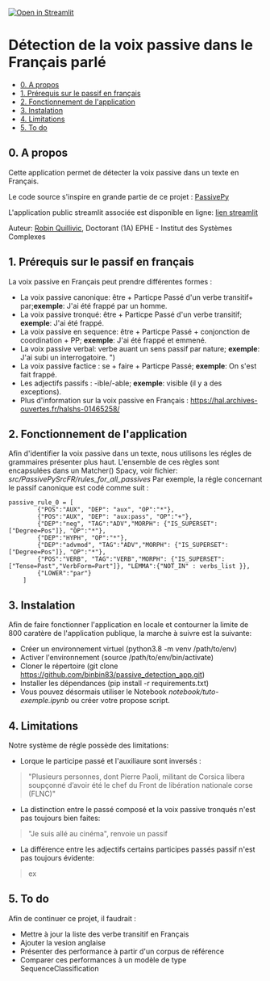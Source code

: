 [![Open in Streamlit](https://static.streamlit.io/badges/streamlit_badge_black_white.svg)](https://passive-fr.streamlit.app/)

# Détection de la voix passive dans le Français parlé





- [0. A propos](#0-a-propos)
- [1. Prérequis sur le passif en français](#prérequis-sur-le-passif-en-français)
- [2. Fonctionnement de l'application](#2-fonctionnement-de-lapplication)
- [3. Instalation](#3-instalation)
- [4. Limitations](#4-limitations)
- [5. To do](#5-to-do)

## 0. A propos
Cette application permet de détecter la voix passive dans un texte en Français. 

Le code source s'inspire en grande partie de ce projet : <a href = "https://github.com/mitramir55/PassivePy"> PassivePy</a>

L'application public streamlit associée est disponible en ligne:   <a href = "https://passive-fr.streamlit.app/"> lien streamlit</a> 


Auteur: <a href="https://www.linkedin.com/in/robin-quillivic/">Robin Quillivic</a>, Doctorant  (1A)  EPHE - Institut des Systèmes Complexes

## 1. Prérequis sur le passif en français
La voix passive en Français peut prendre différentes formes :
- La voix passive canonique: être + Particpe Passé d'un verbe transitif+ par;**exemple**: J'ai été frappé par un homme.
- La voix passive tronqué: être + Particpe Passé d'un verbe transitif; **exemple**: J'ai été frappé.
- La voix passive en sequence: être + Particpe Passé + conjonction de coordination + PP; **exemple**: J'ai été frappé et emmené.
- La voix passive verbal: verbe auant un sens passif par nature; **exemple**: J'ai subi un interrogatoire. ")
- La voix passive factice : se + faire + Particpe Passé; **exemple**: On s'est fait frappé. 
- Les adjectifs passifs : -ible/-able; **exemple**: visible (il y a des exceptions).
- Plus d'information sur la voix passive en Français : https://hal.archives-ouvertes.fr/halshs-01465258/ 

## 2. Fonctionnement de l'application

Afin d'identifier la voix passive dans un texte, nous utilisons les régles de grammaires présenter plus haut. L'ensemble de ces règles sont encapsulées dans un Matcher() Spacy, voir fichier: *src/PassivePySrcFR/rules_for_all_passives*
Par exemple, la régle concernant le passif canonique est codé comme suit :
```
passive_rule_0 = [
        {"POS":"AUX", "DEP": "aux", "OP":"*"},
        {"POS":"AUX", "DEP": "aux:pass", "OP":"+"},
        {"DEP":"neg", "TAG":"ADV","MORPH": {"IS_SUPERSET": ["Degree=Pos"]}, "OP":"*"},
        {"DEP":"HYPH", "OP":"*"},
        {"DEP":"advmod", "TAG":"ADV","MORPH": {"IS_SUPERSET": ["Degree=Pos"]}, "OP":"*"},
        {"POS":"VERB", "TAG":"VERB","MORPH": {"IS_SUPERSET": ["Tense=Past","VerbForm=Part"]}, "LEMMA":{"NOT_IN" : verbs_list }},
        {"LOWER":"par"}
    ]
```

## 3. Instalation

Afin de faire fonctionner l'application en locale et contourner la limite de 800 caratère de l'application publique, la marche à suivre est la suivante:
- Créer un environnement virtuel (python3.8 -m venv /path/to/env)
- Activer l'environnement (source /path/to/env/bin/activate)
- Cloner le répertoire (git clone https://github.com/binbin83/passive_detection_app.git)
- Installer les dépendances (pip install -r requirements.txt)
- Vous pouvez désormais utiliser le Notebook *notebook/tuto-exemple.ipynb* ou créer votre propose script.


## 4. Limitations
Notre système de régle possède des limitations: 
- Lorque le participe passé et l'auxiliaure sont inversés : 
> "Plusieurs personnes, dont Pierre Paoli, militant de Corsica libera soupçonné d’avoir été le chef du Front de libération nationale corse (FLNC)"
- La distinction entre le passé composé et la voix passive tronqués n'est pas toujours bien faites:
> "Je suis allé au cinéma", renvoie un passif
- La différence entre les adjectifs  certains participes passés passif n'est pas toujours évidente:
> ex

## 5. To do
Afin de continuer ce projet, il faudrait : 
- Mettre à jour la liste des verbe transitif en Français
- Ajouter la vesion anglaise
- Présenter des performance à partir d'un corpus de référence
- Comparer ces performances à un modèle de type SequenceClassification
